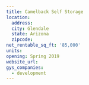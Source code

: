 ```yaml
---
title: Camelback Self Storage
location:
  address:
  city: Glendale
  state: Arizona
  zipcode:
net_rentable_sq_ft: '85,000'
units:
opening: Spring 2019
website_url:
gys_companies:
  - development
---
```


